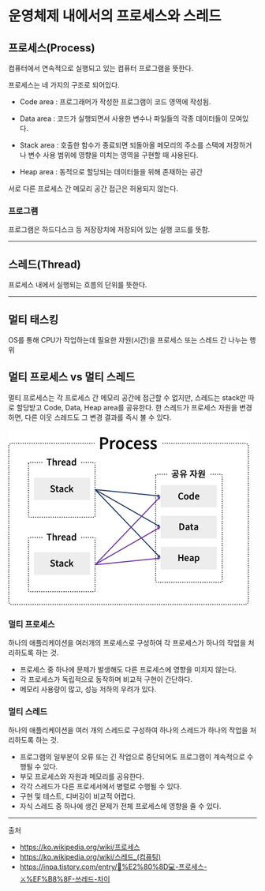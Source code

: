 # 운영체제 내에서의 프로세스와 스레드

## 프로세스(Process)

컴퓨터에서 연속적으로 실행되고 있는 컴퓨터 프로그램을 뜻한다.

프로세스는 네 가지의 구조로 되어있다.

- Code area : 프로그래머가 작성한 프로그램이 코드 영역에 작성됨.

- Data area : 코드가 실행되면서 사용한 변수나 파일들의 각종 데이터들이 모여있다.

- Stack area : 호출한 함수가 종료되면 되돌아올 메모리의 주소를 스택에 저장하거나 변수 사용 범위에 영향을 미치는 영역을 구현할 때 사용된다.

- Heap area : 동적으로 할당되는 데이터들을 위해 존재하는 공간

서로 다른 프로세스 간 메모리 공간 접근은 허용되지 않는다.

### 프로그램

프로그램은 하드디스크 등 저장장치에 저장되어 있는 실행 코드를 뜻함.

---

## 스레드(Thread)

프로세스 내에서 실행되는 흐름의 단위를 뜻한다.

---

## 멀티 태스킹

OS를 통해 CPU가 작업하는데 필요한 자원(시간)을 프로세스 또는 스레드 간 나누는 행위

## 멀티 프로세스 vs 멀티 스레드

멀티 프로세스는 각 프로세스 간 메모리 공간에 접근할 수 없지만, 스레드는 stack만 따로 할당받고 Code, Data, Heap area를 공유한다.
한 스레드가 프로세스 자원을 변경하면, 다른 이웃 스레드도 그 변경 결과를 즉시 볼 수 있다.

![Process_and_thread](Images/Process_and_thread.png)

### 멀티 프로세스

하나의 애플리케이션을 여러개의 프로세스로 구성하여 각 프로세스가 하나의 작업을 처리하도록 하는 것.

- 프로세스 중 하나에 문제가 발생해도 다른 프로세스에 영향을 미치지 않는다.
- 각 프로세스가 독립적으로 동작하며 비교적 구현이 간단하다.
- 메모리 사용량이 많고, 성능 저하의 우려가 있다.

### 멀티 스레드

하나의 애플리케이션을 여러 개의 스레드로 구성하여 하나의 스레드가 하나의 작업을 처리하도록 하는 것.

- 프로그램의 일부분이 오류 또는 긴 작업으로 중단되어도 프로그램이 계속적으로 수행될 수 있다.
- 부모 프로세스와 자원과 메모리를 공유한다.
- 각각 스레드가 다른 프로세서에서 병렬로 수행될 수 있다.
- 구현 및 테스트, 디버깅이 비교적 어렵다.
- 자식 스레드 중 하나에 생긴 문제가 전체 프로세스에 영향을 줄 수 있다.

---

출처
- https://ko.wikipedia.org/wiki/프로세스
- https://ko.wikipedia.org/wiki/스레드_(컴퓨팅)
- https://inpa.tistory.com/entry/👩%E2%80%8D💻-프로세스-⚔%EF%B8%8F-쓰레드-차이